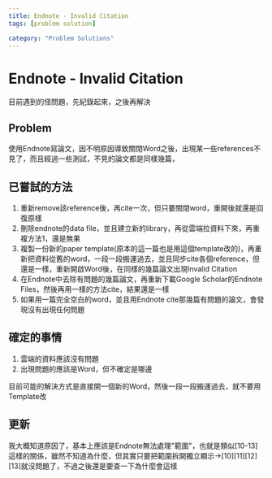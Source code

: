 ```yaml
---
title: Endnote - Invalid Citation
tags: [problem solution]

category: "Problem Solutions"
---
```


# Endnote - Invalid Citation
<!-- more -->
目前遇到的怪問題，先紀錄起來，之後再解決

## Problem
使用Endnote寫論文，因不明原因導致關閉Word之後，出現某一些references不見了，而且經過一些測試，不見的論文都是同樣幾篇，

## 已嘗試的方法
1. 重新remove該reference後，再cite一次，但只要關閉word，重開後就還是回復原樣
2. 刪除endnote的data file，並且建立新的library，再從雲端拉資料下來，再重複方法1，還是無果
3. 複製一份新的paper template(原本的這一篇也是用這個template改的)，再重新把資料從舊的word，一段一段搬運過去，並且同步cite各個reference，但還是一樣，重新開啟Word後，在同樣的幾篇論文出現Invalid Citation
4. 在Endnote中去除有問題的幾篇論文，再重新下載Google Scholar的Endnote Files，然後再用一樣的方法cite，結果還是一樣
5. 如果用一篇完全空白的word，並且用Endnote cite那幾篇有問題的論文，會發現沒有出現任何問題

## 確定的事情
1. 雲端的資料應該沒有問題
2. 出現問題的應該是Word，但不確定是哪邊

目前可能的解決方式是直接開一個新的Word，然後一段一段搬運過去，就不要用Template改

## 更新
我大概知道原因了，基本上應該是Endnote無法處理"範圍"，也就是類似\[10-13\]這樣的關係，雖然不知道為什麼，但其實只要把範圍拆開獨立顯示->\[10\]\[11\]\[12\]\[13\]就沒問題了，不過之後還是要查一下為什麼會這樣